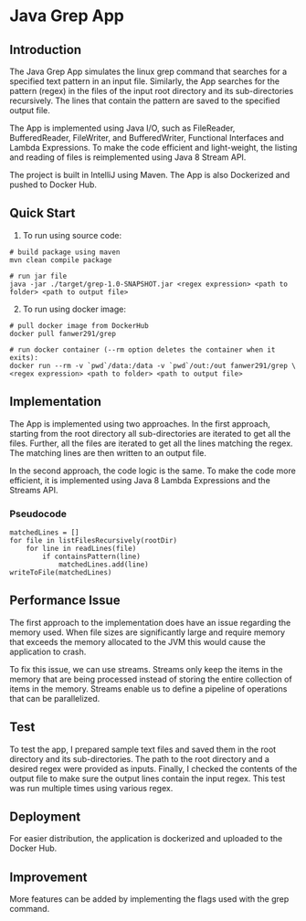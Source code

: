 # Java Grep App

## Introduction
The Java Grep App simulates the linux grep command that searches for a specified text pattern in an input file.
Similarly, the App searches for the pattern (regex) in the files of the input root directory and its sub-directories recursively.
The lines that contain the pattern are saved to the specified output file. 

The App is implemented 
using Java I/O, such as FileReader, BufferedReader, FileWriter, and BufferedWriter, Functional Interfaces and Lambda Expressions.
To make the code efficient and light-weight, the listing and reading of files is reimplemented using Java 8 Stream API.

The project is built in IntelliJ using Maven. The App is also Dockerized and pushed to Docker Hub.

## Quick Start
1. To run using source code:
```
# build package using maven
mvn clean compile package

# run jar file
java -jar ./target/grep-1.0-SNAPSHOT.jar <regex expression> <path to folder> <path to output file>
```

2. To run using docker image:
```
# pull docker image from DockerHub
docker pull fanwer291/grep

# run docker container (--rm option deletes the container when it exits):
docker run --rm -v `pwd`/data:/data -v `pwd`/out:/out fanwer291/grep \ 
<regex expression> <path to folder> <path to output file>
```

## Implementation

The App is implemented using two approaches. In the first approach, starting from the root directory all sub-directories are iterated to get all the files. Further, all the files are iterated to get all the lines matching the regex.
The matching lines are then written to an output file.

In the second approach, the code logic is the same. To make the code more efficient, it is implemented using Java 8 Lambda Expressions and the Streams API.

### Pseudocode
```
matchedLines = []
for file in listFilesRecursively(rootDir)
    for line in readLines(file)
        if containsPattern(line)
            matchedLines.add(line)
writeToFile(matchedLines)
```

## Performance Issue
The first approach to the implementation does have an issue regarding
the memory used. When file sizes are significantly large and require memory that exceeds the memory allocated to the JVM this would cause the application to crash.

To fix this issue, we can use streams. Streams only keep the items in the memory that are being processed instead of storing the entire collection of items in the memory.
Streams enable us to define a pipeline of operations that can be parallelized.

## Test
To test the app, I prepared sample text files and saved them in the root directory and its sub-directories. The path to the root directory and a desired regex were provided as inputs. Finally, I checked the contents of the output file to make sure
the output lines contain the input regex. This test was run multiple times using various regex.

## Deployment
For easier distribution, the application is dockerized and uploaded to the Docker Hub. 

## Improvement
More features can be added by implementing the flags used with the grep command.

